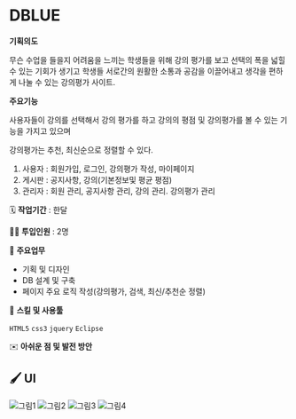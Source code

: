 # **DBLUE**

**기획의도**

무슨 수업을 들을지 어려움을 느끼는 학생들을 위해 강의 평가를 보고 선택의 폭을 넓힐 수 있는 기회가 생기고 학생들 서로간의 원활한 소통과 공감을 이끌어내고 생각을 편하게 나눌 수 있는 강의평가 사이트.

**주요기능**

사용자들이 강의를 선택해서 강의 평가를 하고 강의의 평점 및 강의평가를 볼 수 있는 기능을 가지고 있으며

강의평가는 추천, 최신순으로 정렬할 수 있다.

1. 사용자 :  회원가입, 로그인, 강의평가 작성, 마이페이지
2. 게시판 :  공지사항, 강의(기본정보및 평균 평점)
3. 관리자 :  회원 관리, 공지사항 관리, 강의 관리. 강의평가 관리

🗓️ **작업기간** : 한달

👨‍💻 **투입인원** : 2명

📒 **주요업무** 

- 기획 및 디자인
- DB 설계 및 구축
- 페이지 주요 로직 작성(강의평가, 검색, 최신/추천순 정렬)

🌱 **스킬 및 사용툴**

`HTML5` `css3` `jquery` `Eclipse`

✉️ **아쉬운 점 및 발전 방안**



🖌️ **UI**
---
![그림1](https://user-images.githubusercontent.com/111633448/185753116-ef5f90a8-cd9d-4dc3-975a-b1981c2f548b.png)
![그림2](https://user-images.githubusercontent.com/111633448/185753164-966bb077-7b3c-41f6-ac1e-a41a874bc4cc.png)
![그림3](https://user-images.githubusercontent.com/111633448/185753168-6122629b-771c-446a-bee8-70dcbca9205c.png)
![그림4](https://user-images.githubusercontent.com/111633448/185753170-fc019b67-6c07-4e46-bd07-c806f1364bd1.png)
